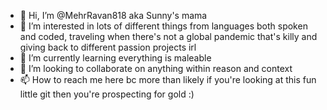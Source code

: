 - 👋 Hi, I’m @MehrRavan818 aka Sunny's mama
- 👀 I’m interested in lots of different things from languages both spoken and coded, traveling when there's not a global pandemic that's killy and giving back to different passion projects irl
- 🌱 I’m currently learning everything is maleable
- 💞️ I’m looking to collaborate on anything within reason and context
- 📫 How to reach me here bc more than likely if you're looking at this fun little git then you're prospecting for gold :)

<!---
MehrRavan818/MehrRavan818 is a ✨ special ✨ repository because its `README.md` (this file) appears on your GitHub profile.
You can click the Preview link to take a look at your changes.
--->

